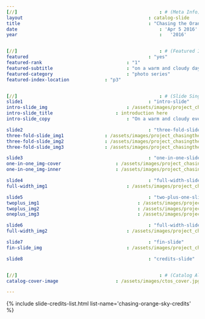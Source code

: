 ```yaml
---
[//]													: # (Meta Info)
layout												: catalog-slide
title 												: "Chasing the Orange Sky"
date													: 'Apr 5 2016'
year													:	'2016'


[//]													: # (Featured Info)
featured 											: "yes"
featured-rank 								: "1"
featured-subtitle							: "on a warm and cloudy day, one day before rain poured from the clouds"
featured-category							: "photo series"
featured-index-location				: "p3"


[//]													: # (Slide Single)
slide1 												: "intro-slide"
intro-slide_img 							: /assets/images/project_chasingtheorangesky/ctos-1.jpg
intro-slide_title 						: introduction here
intro-slide_copy 							: "On a warm and cloudy evening, before the rain poured out of the clouds, the sky was a bright, beautiful orange with shadows of green - a rainbow before the storm. Featuring Chavon and her kimono."

slide2 												: "three-fold-slide"
three-fold-slide_img1 				: /assets/images/project_chasingtheorangesky/ctos-2.jpg
three-fold-slide_img2 				: /assets/images/project_chasingtheorangesky/ctos-2.jpg
three-fold-slide_img3 				: /assets/images/project_chasingtheorangesky/ctos-2.jpg

slide3 												: "one-in-one-slide"
one-in-one_img-cover					: /assets/images/project_chasingtheorangesky/ctos-3.jpg
one-in-one_img-inner					: /assets/images/project_chasingtheorangesky/ctos-4.jpg

slide4 												: "full-width-slide1"
full-width_img1 							: /assets/images/project_chasingtheorangesky/ctos-5.jpg

slide5 												: "two-plus-one-slide"
twoplus_img1									: /assets/images/project_chasingtheorangesky/ctos-6.jpg
twoplus_img2									: /assets/images/project_chasingtheorangesky/ctos-7.jpg
oneplus_img3									: /assets/images/project_chasingtheorangesky/ctos-6.jpg

slide6 												: "full-width-slide2"
full-width_img2 							: /assets/images/project_chasingtheorangesky/ctos-8.jpg

slide7 												: "fin-slide"
fin-slide_img 								: /assets/images/project_chasingtheorangesky/ctos-9.jpg

slide8 												: "credits-slide"


[//]													: # (Catalog All)
catalog-cover-image						: /assets/images/ctos_cover.jpg

---
```


<!-- Credits -->
{% include slide-credits-list.html list-name='chasing-orange-sky-credits' %}
<!-- #Credits -->
 